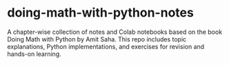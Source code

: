 # doing-math-with-python-notes
A chapter-wise collection of notes and Colab notebooks based on the book Doing Math with Python by Amit Saha. This repo includes topic explanations, Python implementations, and exercises for revision and hands-on learning.
